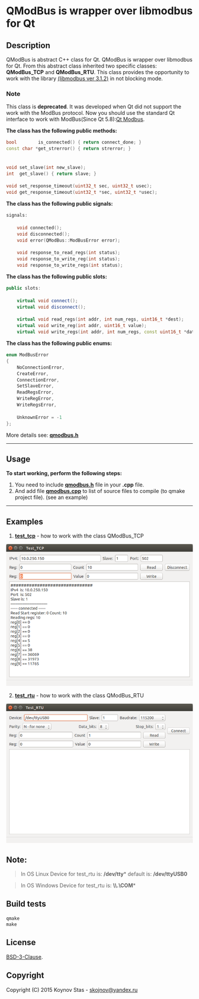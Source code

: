 # QModBus is wrapper over libmodbus for Qt


## Description
QModBus is abstract C++ class for Qt. QModBus is wrapper over libmodbus for Qt. 
From this abstract class inherited two specific classes: **QModBus_TCP** and **QModBus_RTU**. 
This class provides the opportunity to work with the library [(libmodbus ver 3.1.2)](http://www.libmodbus.org) in not blocking mode.

### Note
This class is **deprecated**. It was developed when Qt did not support the work with the ModBus protocol. 
Now you should use the standard Qt interface to work with ModBus(Since Qt 5.8):[Qt Modbus](https://doc.qt.io/qt-5/qtmodbus-backends.html).



**The class has the following public methods:**
```C++
bool        is_connected() { return connect_done; }
const char *get_strerror() { return strerror; }


void set_slave(int new_slave);
int  get_slave() { return slave; }

void set_response_timeout(uint32_t sec, uint32_t usec);
void get_response_timeout(uint32_t *sec, uint32_t *usec);
```


**The class has the following public signals:**
```C++
signals:

    void connected();
    void disconnected();
    void error(QModBus::ModBusError error);

    void response_to_read_regs(int status);
    void response_to_write_reg(int status);
    void response_to_write_regs(int status);
```


**The class has the following public slots:**
```C++
public slots:

    virtual void connect();
    virtual void disconnect();

    virtual void read_regs(int addr, int num_regs, uint16_t *dest);
    virtual void write_reg(int addr, uint16_t value);
    virtual void write_regs(int addr, int num_regs, const uint16_t *data);
```


**The class has the following public enums:**
```C++
enum ModBusError
{
    NoConnectionError,
    CreateError,
    ConnectionError,
    SetSlaveError,
    ReadRegsError,
    WriteRegError,
    WriteRegsError,

    UnknownError = -1
};
```

More details see: **[qmodbus.h](./src/include/qmodbus.h)**


***
## Usage

**To start working, perform the following steps:**

1. You need to include **[qmodbus.h](./src/include/qmodbus.h)** file in your **.cpp** file.
2. And add file **[qmodbus.cpp](./src/qmodbus.cpp)** to list of source files to compile (to qmake project file). (see an example)


***
## Examples

1. **[test_tcp](./test_tcp)** - how to work with the class QModBus_TCP

![Test_TCP](./screenshots/Test_TCP.png)



2. **[test_rtu](./test_rtu)** - how to work with the class QModBus_RTU

![Test_RTU](./screenshots/Test_RTU.png)


## Note:
> In OS Linux Device for test_rtu is: **/dev/tty***  default is: **/dev/ttyUSB0**

> In OS Windows Device for test_rtu is: **\\\\.\COM***



## Build tests

```console
qmake
make
```



## License

[BSD-3-Clause](./LICENSE).



## Copyright
Copyright (C) 2015 Koynov Stas - skojnov@yandex.ru
